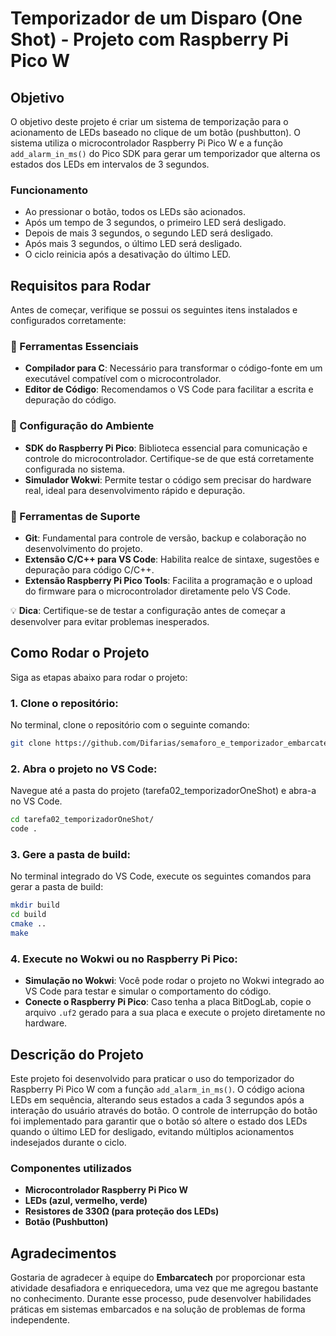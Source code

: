 # Temporizador de um Disparo (One Shot) - Projeto com Raspberry Pi Pico W

## Objetivo

O objetivo deste projeto é criar um sistema de temporização para o acionamento de LEDs baseado no clique de um botão (pushbutton). O sistema utiliza o microcontrolador Raspberry Pi Pico W e a função `add_alarm_in_ms()` do Pico SDK para gerar um temporizador que alterna os estados dos LEDs em intervalos de 3 segundos.

### Funcionamento

- Ao pressionar o botão, todos os LEDs são acionados.
- Após um tempo de 3 segundos, o primeiro LED será desligado.
- Depois de mais 3 segundos, o segundo LED será desligado.
- Após mais 3 segundos, o último LED será desligado.
- O ciclo reinicia após a desativação do último LED.

## Requisitos para Rodar

Antes de começar, verifique se possui os seguintes itens instalados e configurados corretamente:

### 🎯 Ferramentas Essenciais

- **Compilador para C**: Necessário para transformar o código-fonte em um executável compatível com o microcontrolador.
- **Editor de Código**: Recomendamos o VS Code para facilitar a escrita e depuração do código.

### 🔧 Configuração do Ambiente

- **SDK do Raspberry Pi Pico**: Biblioteca essencial para comunicação e controle do microcontrolador. Certifique-se de que está corretamente configurada no sistema.
- **Simulador Wokwi**: Permite testar o código sem precisar do hardware real, ideal para desenvolvimento rápido e depuração.

### 🔗 Ferramentas de Suporte

- **Git**: Fundamental para controle de versão, backup e colaboração no desenvolvimento do projeto.
- **Extensão C/C++ para VS Code**: Habilita realce de sintaxe, sugestões e depuração para código C/C++.
- **Extensão Raspberry Pi Pico Tools**: Facilita a programação e o upload do firmware para o microcontrolador diretamente pelo VS Code.

💡 **Dica**: Certifique-se de testar a configuração antes de começar a desenvolver para evitar problemas inesperados.

## Como Rodar o Projeto

Siga as etapas abaixo para rodar o projeto:

### 1. **Clone o repositório**:
No terminal, clone o repositório com o seguinte comando:
```bash
git clone https://github.com/Difarias/semaforo_e_temporizador_embarcatech
```

### 2. **Abra o projeto no VS Code**:
Navegue até a pasta do projeto (tarefa02_temporizadorOneShot) e abra-a no VS Code.
```bash
cd tarefa02_temporizadorOneShot/
code .
```

### 3. **Gere a pasta de build**:
No terminal integrado do VS Code, execute os seguintes comandos para gerar a pasta de build:

```bash
mkdir build
cd build
cmake ..
make
```

### 4. **Execute no Wokwi ou no Raspberry Pi Pico**:
- **Simulação no Wokwi**: Você pode rodar o projeto no Wokwi integrado ao VS Code para testar e simular o comportamento do código.
- **Conecte o Raspberry Pi Pico**: Caso tenha a placa BitDogLab, copie o arquivo `.uf2` gerado para a sua placa e execute o projeto diretamente no hardware.

## Descrição do Projeto

Este projeto foi desenvolvido para praticar o uso do temporizador do Raspberry Pi Pico W com a função `add_alarm_in_ms()`. O código aciona LEDs em sequência, alterando seus estados a cada 3 segundos após a interação do usuário através do botão. O controle de interrupção do botão foi implementado para garantir que o botão só altere o estado dos LEDs quando o último LED for desligado, evitando múltiplos acionamentos indesejados durante o ciclo.

### Componentes utilizados

- **Microcontrolador Raspberry Pi Pico W**
- **LEDs (azul, vermelho, verde)**
- **Resistores de 330Ω (para proteção dos LEDs)**
- **Botão (Pushbutton)**

## Agradecimentos

Gostaria de agradecer à equipe do **Embarcatech** por proporcionar esta atividade desafiadora e enriquecedora, uma vez que me agregou bastante no conhecimento. Durante esse processo, pude desenvolver habilidades práticas em sistemas embarcados e na solução de problemas de forma independente.
